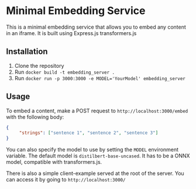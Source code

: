 # Minimal Embedding Service
This is a minimal embedding service that allows you to embed any content in an iframe. It is built using Express.js transformers.js

## Installation
1. Clone the repository
2. Run `docker build -t embedding_server .`
3. Run `docker run -p 3000:3000 -e MODEL='YourModel' embedding_server`

## Usage
To embed a content, make a POST request to `http://localhost:3000/embed` with the following body:
```json
{
     "strings": ["sentence 1", "sentence 2", "sentence 3"] 
}
```

You can also specify the model to use by setting the `MODEL` environment variable. The default model is `distilbert-base-uncased`.
It has to be a ONNX model, compatible with transformers.js.

There is also a simple client-example served at the root of the server. You can access it by going to `http://localhost:3000/`